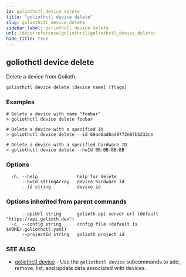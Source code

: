 ```yaml
---
id: goliothctl_device_delete
title: "goliothctl device delete"
slug: goliothctl_device_delete
sidebar_label: goliothctl device delete
url: /docs/reference/goliothctl/goliothctl_device_delete/
hide_title: true
---
```

## goliothctl device delete

Delete a device from Golioth.

```
goliothctl device delete [device name] [flags]
```

### Examples

```
# Delete a device with name "foobar"
> goliothctl device delete foobar

# Delete a device with a specified ID
> goliothctl device delete --id 60ad6ad0ad0772e87bb232ce

# Delete a device with a specified hardware ID
> goliothctl device delete --hwId BB:BB:BB:BB

```

### Options

```
  -h, --help               help for delete
      --hwId stringArray   device hardware id
      --id string          device id
```

### Options inherited from parent commands

```
      --apiUrl string      golioth api server url (default "https://api.golioth.dev")
  -c, --config string      config file (default is $HOME/.goliothctl.yaml)
      --projectId string   golioth project id
```

### SEE ALSO

* [goliothctl device](/docs/reference/goliothctl/goliothctl_device/)	 - Use the `goliothctl device` subcommands to add, remove, list, and update data associated with devices.

